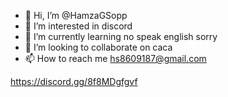 - 👋 Hi, I’m @HamzaGSopp
- 👀 I’m interested in discord
- 🌱 I’m currently learning no speak english sorry 
- 💞️ I’m looking to collaborate on caca
- 📫 How to reach me hs8609187@gmail.com

<!---
HamzaGSopp/HamzaGSopp is a ✨ special ✨ repository because its `README.md` (this file) appears on your GitHub profile.
You can click the Preview link to take a look at your changes.
--->
https://discord.gg/8f8MDgfgvf 
